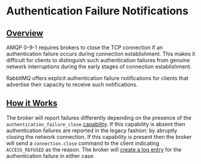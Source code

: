 <!--
Copyright (c) 2005-2023 Broadcom. All Rights Reserved. The term "Broadcom" refers to Broadcom Inc. and/or its subsidiaries.

All rights reserved. This program and the accompanying materials
are made available under the terms of the under the Apache License,
Version 2.0 (the "License”); you may not use this file except in compliance
with the License. You may obtain a copy of the License at

https://www.apache.org/licenses/LICENSE-2.0

Unless required by applicable law or agreed to in writing, software
distributed under the License is distributed on an "AS IS" BASIS,
WITHOUT WARRANTIES OR CONDITIONS OF ANY KIND, either express or implied.
See the License for the specific language governing permissions and
limitations under the License.
-->

# Authentication Failure Notifications

## <a id="overview" class="anchor" href="#overview">Overview</a>

AMQP 0-9-1 requires brokers to close the TCP connection if an authentication
failure occurs during connection establishment. This makes it difficult for
clients to distinguish such authentication failures from genuine network
interruptions during the early stages of connection establishment.

RabbitMQ offers explicit authentication failure notifications
for clients that advertise their capacity to receive such notifications.


## <a id="usage" class="anchor" href="#usage">How it Works</a>

The broker will report failures differently depending on the presence of the
<code>authentication_failure_close</code> <a href="consumer-cancel.html#capabilities">capability</a>.
If this capability is absent then authentication failures are reported
in the legacy fashion: by abruptly closing the network connection. If this
capability is present then the broker will send a <code>connection.close</code>
command to the client indicating <code>ACCESS_REFUSED</code> as the reason. The broker
will [create a log entry](./logging.html#connection-lifecycle-events)
for the authentication failure in either case.
